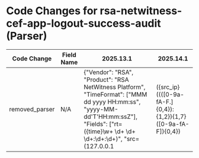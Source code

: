 # Code Changes for rsa-netwitness-cef-app-logout-success-audit (Parser)

| Code Change | Field Name | 2025.13.1 | 2025.14.1 |
|-------------|------------|-----------|------------|
| removed_parser | N/A | {"Vendor": "RSA", "Product": "RSA NetWitness Platform", "TimeFormat": ["MMM dd yyyy HH:mm:ss", "yyyy-MM-dd'T'HH:mm:ssZ"], "Fields": ["rt=({time}\w+ \d+ \d+ \d+:\d+:\d+)", "src=(127.0.0.1|({src_ip}((([0-9a-fA-F.]{0,4}):{1,2}){1,7}([0-9a-fA-F]){0,4})|(((25[0-5]|(2[0-4]|1\d|[0-9]|)\d)\.?\b){4}))(:({src_port}\d+))?)", "spt=({src_port}\d+)", "sessionId=({session_id}\d+)", "({app}NetWitness)", "\Wsuser=((?i)system|({user}[\w\.\-\!\#\^\~]{1,40}\$?))(\s\w+=|\()", "outcome=({result}[^=]+?)\s\w+=", "userRole=({role}[^=]+?)\s*(\w+=|$)", "CEF:\d+\|([^\|]+\|){4}({event_name}[^\|]+)", "\s({time}\d\d\d\d-\d\d-\d\dT\d\d:\d\d:\d\d(\+|-)\d\d:\d\d)\s*({host}[^\s]+)", "\ssourceServiceName=({app}.+?)\s*\w+=", "\sdeviceExternalId=({external_id}.+?)\s*\w+=", "\sdeviceProcessName=({process_name}.+?)\s*\w+=", "\scs2=(null|({group_name}.+?))\s*\w+=", "\sactionType=(null|({operation}.+?))\s*\w+="], "Name": "rsa-netwitness-cef-app-logout-success-audit", "Conditions": ["CEF:", "RSA|NetWitness Audit", "AUTHENTICATION|logoff", "outcome=success"], "DupFields": ["operation->action_type"], "ParserVersion": "v1.0.0"} | N/A |